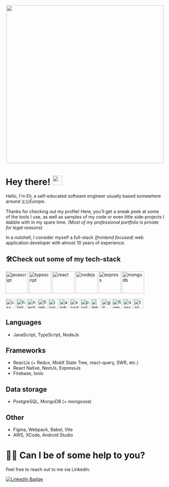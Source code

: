 <div align="center">
  <img src="https://media.giphy.com/media/4rZA5D22301iMgrUNd/giphy.gif" max-width="100%" width="500"/>
</div>

# Hey there! <img src="https://media.giphy.com/media/hvRJCLFzcasrR4ia7z/giphy.gif" width="30px"/>

Hello, I'm Eli, a self-educated software engineer usually based somewhere around 🇪🇺Europe.

Thanks for checking out my profile! Here, you'll get a sneak peek at some of the tools I use, as well as samples of my code or even little side-projects I dabble with in my spare time. _(Most of my professional portfolio is private for legal reasons)_

In a nutshell, I consider myself a full-stack _(frontend focused)_ web application developer with almost 10 years of experience.

## 🛠️Check out some of my tech-stack

<p float="left">
  <img alt="javascript" width="70px" src="https://cdn.jsdelivr.net/gh/devicons/devicon/icons/javascript/javascript-original.svg" />
  <img alt="typescript" width="70px" src="https://cdn.jsdelivr.net/gh/devicons/devicon/icons/typescript/typescript-original.svg" />
  <img alt="react" width="70px" src="https://cdn.jsdelivr.net/gh/devicons/devicon/icons/react/react-original.svg" />
  <img alt="nodejs" width="70px" src="https://cdn.jsdelivr.net/gh/devicons/devicon/icons/nodejs/nodejs-original.svg" />
  <img alt="express" width="70px" src="https://cdn.jsdelivr.net/gh/devicons/devicon/icons/express/express-original.svg" />
  <img alt="mongodb" width="70px" src="https://cdn.jsdelivr.net/gh/devicons/devicon/icons/mongodb/mongodb-original-wordmark.svg" />
</p>

<p float="left">
  <img alt="css" width="30px" src="https://cdn.jsdelivr.net/gh/devicons/devicon/icons/css3/css3-original-wordmark.svg" />
  <img alt="html" width="30px" src="https://cdn.jsdelivr.net/gh/devicons/devicon/icons/html5/html5-original-wordmark.svg" />
  <img alt="nextjs" width="30px" src="https://cdn.jsdelivr.net/gh/devicons/devicon/icons/nextjs/nextjs-original-wordmark.svg" />
  <img alt="firebase" width="30px" src="https://cdn.jsdelivr.net/gh/devicons/devicon/icons/firebase/firebase-plain-wordmark.svg" />
  <img alt="ionic" width="30px" src="https://cdn.jsdelivr.net/gh/devicons/devicon/icons/ionic/ionic-original-wordmark.svg" />
  <img alt="android studio" width="30px" src="https://cdn.jsdelivr.net/gh/devicons/devicon/icons/androidstudio/androidstudio-original-wordmark.svg" />   
  <img alt="xcode" width="30px" src="https://cdn.jsdelivr.net/gh/devicons/devicon/icons/xcode/xcode-original.svg" />
  <img alt="postgresql" width="30px" src="https://cdn.jsdelivr.net/gh/devicons/devicon/icons/postgresql/postgresql-original-wordmark.svg" />
  <img alt="webpack" width="30px" src="https://cdn.jsdelivr.net/gh/devicons/devicon/icons/webpack/webpack-original-wordmark.svg" />
  <img alt="git" width="30px" src="https://cdn.jsdelivr.net/gh/devicons/devicon/icons/git/git-original-wordmark.svg" />
  <img alt="figma" width="30px" src="https://cdn.jsdelivr.net/gh/devicons/devicon/icons/figma/figma-original.svg" />
  <img alt="sass" width="30px" src="https://cdn.jsdelivr.net/gh/devicons/devicon/icons/sass/sass-original.svg" />
  <img alt="tailwind" width="30px" src="https://cdn.jsdelivr.net/gh/devicons/devicon/icons/tailwindcss/tailwindcss-original-wordmark.svg" />
</p>

## Languages
- JavaScript, TypeScript, NodeJs

## Frameworks
- ReactJs (+ Redux, MobX State Tree, react-query, SWR, etc.)
- React Native, NextJs, ExpressJs
- Firebase, Ionic

## Data storage
- PostgreSQL, MongoDB (+ mongoose)

## Other
- Figma, Webpack, Babel, Vite
- AWS, XCode, Android Studio


# 🙋‍♂️ Can I be of some help to you? 

Feel free to reach out to me via Linkedin.

<a href="https://www.linkedin.com/in/eli-t-26748580">
  <img src="https://img.shields.io/badge/LinkedIn-blue?style=for-the-badge&logo=linkedin&logoColor=white" alt="LinkedIn Badge"/>
</a>
